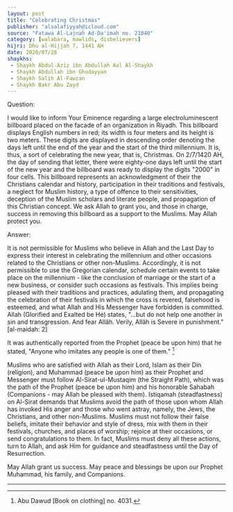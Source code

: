 ```yaml
---
layout: post
title: "Celebrating Christmas"
publisher: "alsalafiyyah@icloud.com"
source: "Fatawa Al-Lajnah Ad-Da'imah no. 21040"
category: [walabara, mawlids, disbelievers]
hijri: Dhu al-Hijjah 7, 1441 AH
date: 2020/07/28
shaykhs: 
 - Shaykh Abdul-Aziz ibn Abdullah Aal Al-Shaykh
 - Shaykh Abdullah ibn Ghudayyan
 - Shaykh Salih Al-Fawzan
 - Shaykh Bakr Abu Zayd
---
```


Question: 

I would like to inform Your Eminence regarding a large electroluminescent billboard placed on the facade of an organization in Riyadh. This billboard displays English numbers in red; its width is four meters and its height is two meters. These digits are displayed in descending order denoting the days left until the end of the year and the start of the third millennium. It is, thus, a sort of celebrating the new year, that is, Christmas. On 2/7/1420 AH, the day of sending that letter, there were eighty-one days left until the start of the new year and the billboard was ready to display the digits "2000" in four cells. This billboard represents an acknowledgment of their the Christians calendar and history, participation in their traditions and festivals, a neglect for Muslim history, a type of offence to their sensitivities, deception of the Muslim scholars and literate people, and propagation of this Christian concept. We ask Allah to grant you, and those in charge, success in removing this billboard as a support to the Muslims. May Allah protect you.

Answer:

It is not permissible for Muslims who believe in Allah and the Last Day to express their interest in celebrating the millennium and other occasions related to the Christians or other non-Muslims. Accordingly, it is not permissible to use the Gregorian calendar, schedule certain events to take place on the millennium - like the conclusion of marriage or the start of a new business, or consider such occasions as festivals. This implies being pleased with their traditions and practices, adulating them, and propagating the celebration of their festivals in which the cross is revered, falsehood is esteemed, and what Allah and His Messenger have forbidden is committed. Allah (Glorified and Exalted be He) states, "...but do not help one another in sin and transgression. And fear Allâh. Verily, Allâh is Severe in punishment." [al-maidah: 2]

It was authentically reported from the Prophet (peace be upon him) that he stated, "Anyone who imitates any people is one of them." [^1] 

Muslims who are satisfied with Allah as their Lord, Islam as their Din (religion), and Muhammad (peace be upon him) as their Prophet and Messenger must follow Al-Sirat-ul-Mustaqim (the Straight Path), which was the path of the Prophet (peace be upon him) and his honorable Sahabah (Companions - may Allah be pleased with them). Istiqamah (steadfastness) on Al-Sirat demands that Muslims avoid the path of those upon whom Allah has invoked His anger and those who went astray, namely, the Jews, the Christians, and other non-Muslims. Muslims must not follow their false beliefs, imitate their behavior and style of dress, mix with them in their festivals, churches, and places of worship; rejoice at their occasions, or send congratulations to them. In fact, Muslims must deny all these actions, turn to Allah, and ask Him for guidance and steadfastness until the Day of Resurrection.

May Allah grant us success. May peace and blessings be upon our Prophet Muhammad, his family, and Companions.

---
[^1]: Abu Dawud [Book on clothing] no. 4031.


